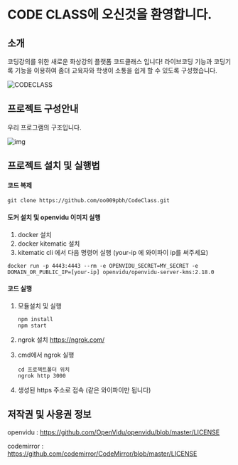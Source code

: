 # CODE CLASS에 오신것을 환영합니다.



## 소개

코딩강의를 위한 새로운 화상강의 플랫폼 코드클래스 입니다! 라이브코딩 기능과 코딩기록 기능을 이용하여 좀더 교육자와 학생이 소통을 쉽게 할 수 있도록 구성했습니다.

![CODECLASS](https://user-images.githubusercontent.com/80251711/122398723-1eefe300-cfb5-11eb-94b7-02d6932c169b.png)

## 프로젝트 구성안내

우리 프로그램의 구조입니다.

![img](https://lh3.googleusercontent.com/-WlJHTbApq4UzHvv9hs0cT5RhH1Kx5lHbmYYt-itXnMP1TrYbQwHtCS-NxrJSIsZ9PU_nEv-AyaJSMiEwRMIj-OMW87jLxT4gIQGSW6q_Vy_A-lz6JEIZGFgHCA0VX4JdWLRwgqE)



## 프로젝트 설치 및 실행법



#### 코드 복제

```
git clone https://github.com/oo009pbh/CodeClass.git
```

#### 도커 설치 및 openvidu 이미지 실행

1. docker 설치
2. docker kitematic 설치
3. kitematic cli 에서 다음 명령어 실행 (your-ip 에 와이파이 ip를 써주세요)

```
docker run -p 4443:4443 --rm -e OPENVIDU_SECRET=MY_SECRET -e DOMAIN_OR_PUBLIC_IP=[your-ip] openvidu/openvidu-server-kms:2.18.0
```

#### 코드 실행

1. 모듈설치 및 실행

   ```
   npm install
   npm start
   ```

2. ngrok 설치  https://ngrok.com/

3. cmd에서 ngrok 실행

   ```
   cd 프로젝트폴더 위치
   ngrok http 3000
   ```

4. 생성된 https 주소로 접속 (같은 와이파이만 됩니다)

   

## 저작권 및 사용권 정보

openvidu : https://github.com/OpenVidu/openvidu/blob/master/LICENSE

codemirror : https://github.com/codemirror/CodeMirror/blob/master/LICENSE
